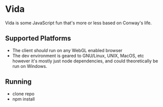 Vida
====

Vida is some JavaScript fun that's more or less based on Conway's life.

## Supported Platforms

* The client _should_ run on any WebGL enabled browser
* The dev environment is geared to GNU/Linux, UNIX, MacOS, etc however it's
mostly just node dependencies, and could theoretically be run on Windows.

## Running

* clone repo
* npm install

